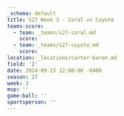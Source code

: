 ```yaml
---
_schema: default
title: S27 Week 3 - Coral vs Coyote
teams-score:
  - team: _teams/s27-coral.md
    score:
  - team: _teams/s27-coyote.md
    score:
location: _locations/carter-baron.md
field: '2'
date: 2024-09-15 12:00:00 -0400
season: 27
week: 3
mvp: ''
game-ball: ''
sportsperson: ''
---
```

